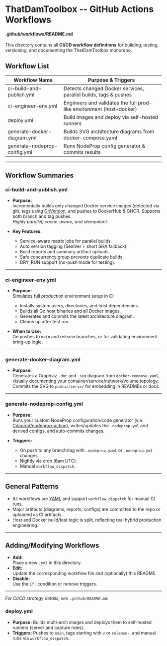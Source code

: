 # ThatDamToolbox -- GitHub Actions Workflows
#### .github/workflows/README.md

This directory contains all **CI/CD workflow definitions** for building, testing, versioning, and documenting the ThatDamToolbox monorepo.

## **Workflow List**

| Workflow Name                        | Purpose & Triggers                                                      |
|--------------------------------------|-------------------------------------------------------------------------|
| ci-build-and-publish.yml             | Detects changed Docker services, parallel builds, tags & pushes         |
| ci-engineer-env.yml                  | Engineers and validates the full prod-like environment (host+docker)     |
| deploy.yml                           | Build images and deploy via self-hosted runners |
| generate-docker-diagram.yml          | Builds SVG architecture diagrams from docker-compose.yaml                |
| generate-nodeprop-config.yml         | Runs NodeProp config generator & commits results                        |

---

## **Workflow Summaries**

### **ci-build-and-publish.yml**
- **Purpose:**  
  Incrementally builds only changed Docker service images (detected via git), tags using [GitVersion](https://gitversion.net/), and pushes to DockerHub & GHCR. Supports both branch and tag pushes.  
  *Highly parallel, cache-aware, and idempotent.*

- **Key Features:**
  - Service-aware matrix jobs for parallel builds.
  - Auto version tagging (SemVer + short SHA fallback).
  - Build reports and summary artifact uploads.
  - Safe concurrency group prevents duplicate builds.
  - DRY_RUN support (no-push mode for testing).

---

### **ci-engineer-env.yml**
- **Purpose:**  
  Simulates full production environment setup in CI:  
  - Installs system users, directories, and host dependencies.
  - Builds all Go host binaries and all Docker images.
  - Generates and commits the latest architecture diagram.
  - Cleans up after test run.

- **When to Use:**  
  On pushes to `main` and release branches, or for validating environment bring-up logic.

---

### **generate-docker-diagram.yml**
- **Purpose:**  
  Generates a Graphviz `.dot` and `.svg` diagram from `docker-compose.yaml`, visually documenting your container/service/network/volume topology.  
  Commits the SVG to `public/serve/` for embedding in READMEs or docs.

---

### **generate-nodeprop-config.yml**
- **Purpose:**  
  Runs your custom NodeProp configuration/code generator (via [Cdaprod/nodeprop-action](https://github.com/Cdaprod/nodeprop-action)), writes/updates the `.nodeprop.yml` and derived configs, and auto-commits changes.

- **Triggers:**  
  - On push to any branch/tag with `.nodeprop.yaml` or `.nodeprop.yml` changes.
  - Nightly via cron (6am UTC).
  - Manual `workflow_dispatch`.

---

## **General Patterns**

- All workflows are [YAML](https://docs.github.com/en/actions/using-workflows/workflow-syntax-for-github-actions) and support `workflow_dispatch` for manual CI runs.
- Major artifacts (diagrams, reports, configs) are committed to the repo or uploaded as CI artifacts.
- Host and Docker build/test logic is split, reflecting real hybrid production engineering.

---

## **Adding/Modifying Workflows**

- **Add:**  
  Place a new `.yml` in this directory.
- **Edit:**  
  Update the corresponding workflow file and (optionally) this README.
- **Disable:**  
  Use the `if:` condition or remove triggers.

---

*For CI/CD strategy details, see `.github/README.md`.*
### **deploy.yml**
- **Purpose:**
  Builds multi-arch images and deploys them to self-hosted runners (server and capture roles).
- **Triggers:**
  Pushes to `main`, tags starting with `v` or `release-`, and manual runs via `workflow_dispatch`.
